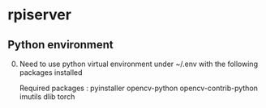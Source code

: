 # rpiserver

## Python environment

0. Need to use python virtual environment under ~/.env with the following packages installed

    Required packages : pyinstaller opencv-python opencv-contrib-python imutils dlib torch
